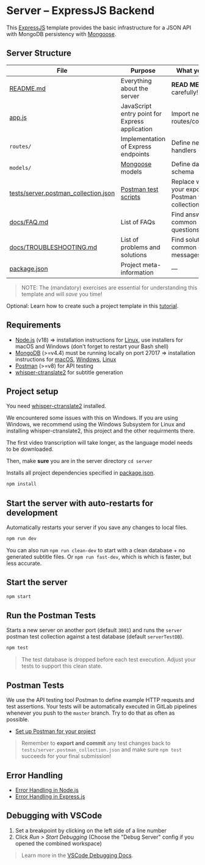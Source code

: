 # Server – ExpressJS Backend

This [ExpressJS](https://expressjs.com/) template provides the basic infrastructure for a JSON API with MongoDB persistency with [Mongoose](https://mongoosejs.com/).

## Server Structure

| File                                                                         | Purpose                                                                                 | What you do?                                       |
| ---------------------------------------------------------------------------- | --------------------------------------------------------------------------------------- | -------------------------------------------------- |
| [README.md](./README.md)                                                     | Everything about the server                                                             | **READ ME** carefully!                             |
| [app.js](./app.js)                                                           | JavaScript entry point for Express application                                          | Import new routes/controllers                      |
| `routes/`                                                                    | Implementation of Express endpoints                                                     | Define new route handlers                          |
| `models/`                                                                    | [Mongoose](https://mongoosejs.com/) models                                              | Define data schema                                 |
| [tests/server.postman_collection.json](tests/server.postman_collection.json) | [Postman test scripts](https://learning.postman.com/docs/postman/scripts/test-scripts/) | Replace with your exported Postman test collection |
| [docs/FAQ.md](docs/FAQ.md)                                                   | List of FAQs                                                                            | Find answers to common questions                   |
| [docs/TROUBLESHOOTING.md](docs/TROUBLESHOOTING.md)                           | List of problems and solutions                                                          | Find solutions for common error messages           |
| [package.json](package.json)                                                 | Project meta-information                                                                | —                                                  |

> NOTE: The (mandatory) exercises are essential for understanding this template and will _save_ you time!

Optional: Learn how to create such a project template in this [tutorial](https://developer.mozilla.org/en-US/docs/Learn/Server-side/Express_Nodejs/skeleton_website).

## Requirements

- [Node.js](https://nodejs.org/en/download/) (v18) => installation instructions for [Linux](https://github.com/nodesource/distributions), use installers for macOS and Windows (don't forget to restart your Bash shell)
- [MongoDB](https://www.mongodb.com/download-center/community?jmp=nav) (>=v4.4) must be running locally on port 27017 => installation instructions for [macOS](https://github.com/joe4dev/dit032-setup/blob/master/macOS.md#mongodb), [Windows](https://github.com/joe4dev/dit032-setup/blob/master/Windows.md#mongodb), [Linux](https://github.com/joe4dev/dit032-setup/blob/master/Linux.md#mongodb)
- [Postman](https://www.getpostman.com/downloads/) (>=v8) for API testing
- [whisper-ctranslate2](https://github.com/Softcatala/whisper-ctranslate2) for subtitle generation

## Project setup

You need [whisper-ctranslate2](https://github.com/Softcatala/whisper-ctranslate2) installed.

We encountered some issues with this on Windows. If you are using Windows, we recommend using the Windows Subsystem for Linux and installing whisper-ctranslate2, this project and the other requirments there.

The first video transcription will take longer, as the language model needs to be downloaded.

Then, make **sure** you are in the server directory `cd server`

Installs all project dependencies specified in [package.json](./package.json).

```bash
npm install
```

## Start the server with auto-restarts for development

Automatically restarts your server if you save any changes to local files.

```bash
npm run dev
```

You can also run `npm run clean-dev` to start with a clean database + no generated subtitle files. Or `npm run fast-dev`, which is which is faster, but less accurate.

## Start the server

```bash
npm start
```

## Run the Postman Tests

Starts a new server on another port (default `3001`) and runs the `server` postman test collection against a test database (default `serverTestDB`).

```bash
npm test
```

> The test database is dropped before each test execution. Adjust your tests to support this clean state.

## Postman Tests

We use the API testing tool Postman to define example HTTP requests and test assertions. Your tests will be automatically executed in GitLab pipelines whenever you push to the `master` branch. Try to do that as often as possible.

- [Set up Postman for your project](./docs/POSTMAN.md)

> Remember to **export and commit** any test changes back to `tests/server.postman_collection.json` and make sure `npm test` succeeds for your final submission!

## Error Handling

- [Error Handling in Node.js](https://www.joyent.com/node-js/production/design/errors)
- [Error Handling in Express.js](https://expressjs.com/en/guide/error-handling.html)

## Debugging with VSCode

1. Set a breakpoint by clicking on the left side of a line number
2. Click _Run > Start Debugging_ (Choose the "Debug Server" config if you opened the combined workspace)

> Learn more in the [VSCode Debugging Docs](https://code.visualstudio.com/docs/editor/debugging).
